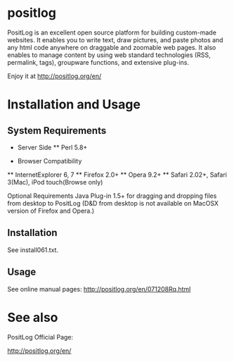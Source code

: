 # positlog
PositLog is an excellent open source platform for building custom-made websites. It enables you to write text, draw pictures, and paste photos and any html code anywhere on draggable and zoomable web pages. It also enables to manage content by using web standard technologies (RSS, permalink, tags), groupware functions, and extensive plug-ins.

Enjoy it at http://positlog.org/en/

# Installation and Usage

## System Requirements

* Server Side
 ** Perl 5.8+

* Browser Compatibility

 ** InternetExplorer 6, 7
 ** Firefox 2.0+
 ** Opera 9.2+
 ** Safari 2.02+, Safari 3(Mac), iPod touch(Browse only)

 Optional Requirements
  Java Plug-in 1.5+ for dragging and dropping files from desktop to PositLog
  (D&D from desktop is not available on MacOSX version of Firefox and Opera.)

## Installation

See install061.txt.

## Usage

See online manual pages:
  http://positlog.org/en/071208Rq.html

# See also

PositLog Official Page:

 http://positlog.org/en/

